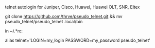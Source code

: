 telnet autologin for Juniper, Cisco, Huawei, Huawei OLT, SNR, Eltex

git clone https://github.com/thrve/pseudo_telnet.git && mv pseudo_telnet/pseudo_telnet .local/bin 

in ~/.*rc:

alias telnet='LOGIN=my_login PASSWORD=my_password pseudo_telnet'

